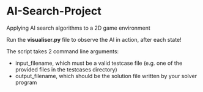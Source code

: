 # AI-Search-Project
Applying AI search algorithms to a 2D game environment

Run the **visualiser.py** file to observe the AI in action, after each state!

The script takes 2 command line arguments:
- input_filename, which must be a valid testcase file (e.g. one of the provided files in the testcases directory)
- output_filename, which should be the solution file written by your solver program
